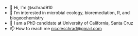 - 👋 Hi, I’m @schrad910
- 👀 I’m interested in microbial ecology, bioremediation, R, and biogeochemistry
- 🐌 I am a PhD candidate at University of California, Santa Cruz
- 📫 How to reach me nicoleschrad@gmail.com
